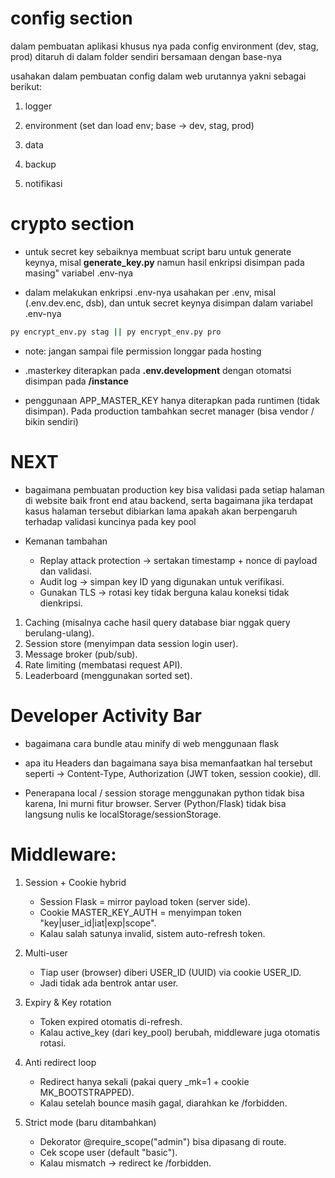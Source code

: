 # config section
dalam pembuatan aplikasi khusus nya pada config environment (dev, stag, prod) ditaruh di dalam folder sendiri bersamaan dengan base-nya

usahakan dalam pembuatan config dalam web urutannya yakni sebagai berikut:

1. logger
2. environment (set dan load env; base -> dev, stag, prod)

3. data
4. backup
5. notifikasi


# crypto section
* untuk secret key sebaiknya membuat script baru untuk generate keynya, misal **generate_key.py** namun hasil enkripsi disimpan pada masing" variabel .env-nya

* dalam melakukan enkripsi .env-nya usahakan per .env, misal (.env.dev.enc, dsb), dan untuk secret keynya disimpan dalam variabel .env-nya

```bash
py encrypt_env.py stag || py encrypt_env.py pro 
```


* note: jangan sampai file permission longgar pada hosting

* .masterkey diterapkan pada **.env.development** dengan otomatsi disimpan pada **/instance**

* penggunaan APP_MASTER_KEY hanya diterapkan pada runtimen (tidak disimpan). Pada production tambahkan secret manager (bisa vendor / bikin sendiri)


# NEXT
* bagaimana pembuatan production key bisa validasi pada setiap halaman di website baik front end atau backend, serta bagaimana jika terdapat kasus halaman tersebut dibiarkan lama apakah akan berpengaruh terhadap validasi kuncinya pada key pool

* Kemanan tambahan
    * Replay attack protection → sertakan timestamp + nonce di payload dan validasi.
    * Audit log → simpan key ID yang digunakan untuk verifikasi.
    * Gunakan TLS → rotasi key tidak berguna kalau koneksi tidak dienkripsi.

1. Caching (misalnya cache hasil query database biar nggak query berulang-ulang).
2. Session store (menyimpan data session login user).
3. Message broker (pub/sub).
4. Rate limiting (membatasi request API).
5. Leaderboard (menggunakan sorted set).



# Developer Activity Bar
* bagaimana cara bundle atau minify di web menggunaan flask
* apa itu Headers dan bagaimana saya bisa memanfaatkan hal tersebut seperti -> Content-Type, Authorization (JWT token, session cookie), dll.


* Penerapana local / session storage menggunakan python tidak bisa karena, Ini murni fitur browser. Server (Python/Flask) tidak bisa langsung nulis ke localStorage/sessionStorage.


# Middleware:
1. Session + Cookie hybrid
    * Session Flask = mirror payload token (server side).
    * Cookie MASTER_KEY_AUTH = menyimpan token "key|user_id|iat|exp|scope".
    * Kalau salah satunya invalid, sistem auto-refresh token.

2. Multi-user
    * Tiap user (browser) diberi USER_ID (UUID) via cookie USER_ID.
    * Jadi tidak ada bentrok antar user.

3. Expiry & Key rotation
    * Token expired otomatis di-refresh.
    * Kalau active_key (dari key_pool) berubah, middleware juga otomatis rotasi.

4. Anti redirect loop
    * Redirect hanya sekali (pakai query _mk=1 + cookie MK_BOOTSTRAPPED).
    * Kalau setelah bounce masih gagal, diarahkan ke /forbidden.

5. Strict mode (baru ditambahkan)
    * Dekorator @require_scope("admin") bisa dipasang di route.
    * Cek scope user (default "basic").
    * Kalau mismatch → redirect ke /forbidden.